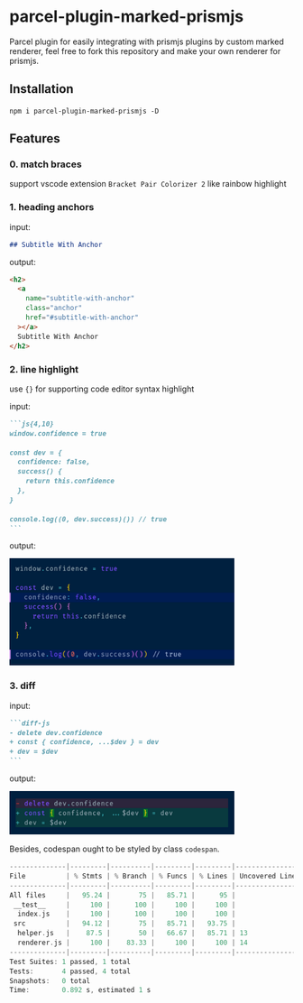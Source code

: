 # parcel-plugin-marked-prismjs

Parcel plugin for easily integrating with prismjs plugins by custom marked renderer, feel free to fork this repository and make your own renderer for prismjs.

## Installation

```
npm i parcel-plugin-marked-prismjs -D
```

## Features

### 0. match braces

support vscode extension `Bracket Pair Colorizer 2` like rainbow highlight

### 1. heading anchors

input:

```md
## Subtitle With Anchor
```

output:

```html
<h2>
  <a
    name="subtitle-with-anchor"
    class="anchor"
    href="#subtitle-with-anchor"
  ></a>
  Subtitle With Anchor
</h2>
```

### 2. line highlight

use `{}` for supporting code editor syntax highlight

input:

````md
```js{4,10}
window.confidence = true

const dev = {
  confidence: false,
  success() {
    return this.confidence
  },
}

console.log((0, dev.success)()) // true
```
````

output:

![linehighlight](example/img/line-highlight.png)

### 3. diff

input:

````md
```diff-js
- delete dev.confidence
+ const { confidence, ...$dev } = dev
+ dev = $dev
```
````

output:

![diff](example/img/diff.png)

Besides, codespan ought to be styled by class `codespan`.

```c
--------------|---------|----------|---------|---------|-------------------
File          | % Stmts | % Branch | % Funcs | % Lines | Uncovered Line #s
--------------|---------|----------|---------|---------|-------------------
All files     |   95.24 |       75 |   85.71 |      95 |
 __test__     |     100 |      100 |     100 |     100 |
  index.js    |     100 |      100 |     100 |     100 |
 src          |   94.12 |       75 |   85.71 |   93.75 |
  helper.js   |    87.5 |       50 |   66.67 |   85.71 | 13
  renderer.js |     100 |    83.33 |     100 |     100 | 14
--------------|---------|----------|---------|---------|-------------------
Test Suites: 1 passed, 1 total
Tests:       4 passed, 4 total
Snapshots:   0 total
Time:        0.892 s, estimated 1 s
```
